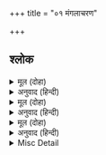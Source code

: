+++
title = "०१ मंगलाचरण"

+++


## श्लोक


<details><summary>मूल (दोहा)</summary>

शान्तं शाश्वतमप्रमेयमनघं निर्वाणशान्तिप्रदं  
ब्रह्माशम्भुफणीन्द्रसेव्यमनिशं वेदान्तवेद्यं विभुम्।  
रामाख्यं जगदीश्वरं सुरगुरुं मायामनुष्यं हरिं  
वन्देऽहं करुणाकरं रघुवरं भूपालचूडामणिम्॥ १॥
</details>

<details><summary>अनुवाद (हिन्दी)</summary>

शान्त, सनातन, अप्रमेय (प्रमाणोंसे परे), निष्पाप, मोक्षरूप परमशान्ति देनेवाले, ब्रह्मा, शम्भु और शेषजीसे निरन्तर सेवित, वेदान्तके द्वारा जाननेयोग्य, सर्वव्यापक, देवताओंमें सबसे बड़े, मायासे मनुष्यरूपमें दीखनेवाले, समस्त पापोंको हरनेवाले, करुणाकी खान, रघुकुलमें श्रेष्ठ तथा राजाओंके शिरोमणि, राम कहलानेवाले जगदीश्वरकी मैं वन्दना करता हूँ॥ १॥
</details>

<details><summary>मूल (दोहा)</summary>

नान्या स्पृहा रघुपते हृदयेऽस्मदीये  
सत्यं वदामि च भवानखिलान्तरात्मा।  
भक्तिं प्रयच्छ रघुपुङ्गव निर्भरां मे  
कामादिदोषरहितं कुरु मानसं च॥ २॥
</details>

<details><summary>अनुवाद (हिन्दी)</summary>

हे रघुनाथजी! मैं सत्य कहता हूँ और फिर आप सबके अन्तरात्मा ही हैं (सब जानते ही हैं) कि मेरे हृदयमें दूसरी कोई इच्छा नहीं है। हे रघुकुलश्रेष्ठ! मुझे अपनी निर्भरा (पूर्ण) भक्ति दीजिये और मेरे मनको काम आदि दोषोंसे रहित कीजिये॥ २॥
</details>

<details><summary>मूल (दोहा)</summary>

अतुलितबलधामं हेमशैलाभदेहं  
दनुजवनकृशानुं ज्ञानिनामग्रगण्यम्।  
सकलगुणनिधानं वानराणामधीशं  
रघुपतिप्रियभक्तं वातजातं नमामि॥ ३॥
</details>

<details><summary>अनुवाद (हिन्दी)</summary>

अतुल बलके धाम, सोनेके पर्वत (सुमेरु) के समान कान्तियुक्त शरीरवाले, दैत्यरूपी वन [को ध्वंस करने] के लिये अग्निरूप, ज्ञानियोंमें अग्रगण्य, सम्पूर्ण गुणोंके निधान, वानरोंके स्वामी, श्रीरघुनाथजीके प्रिय भक्त पवनपुत्र श्रीहनुमान् जी को मैं प्रणाम करता हूँ॥ ३॥
</details>

<details><summary>Misc Detail</summary>


</details>

